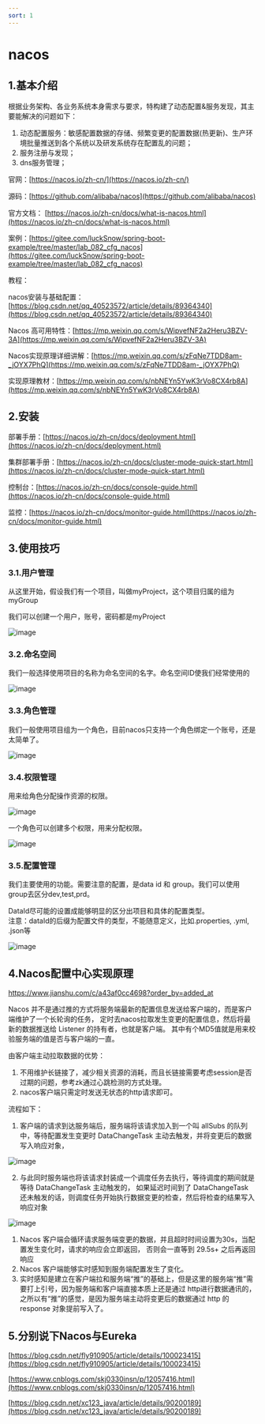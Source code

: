 ```yaml
---
sort: 1
---
```

# nacos

## 1.基本介绍

根据业务架构、各业务系统本身需求与要求，特构建了动态配置&服务发现，其主要能解决的问题如下：

1. 动态配置服务：敏感配置数据的存储、频繁变更的配置数据(热更新)、生产环境批量推送到各个系统以及研发系统存在配置乱的问题；
2. 服务注册与发现；
3. dns服务管理；

官网：[https://nacos.io/zh-cn/](https://nacos.io/zh-cn/)

源码：[https://github.com/alibaba/nacos](https://github.com/alibaba/nacos)

官方文档： [https://nacos.io/zh-cn/docs/what-is-nacos.html](https://nacos.io/zh-cn/docs/what-is-nacos.html)

案例：[https://gitee.com/luckSnow/spring-boot-example/tree/master/lab_082_cfg_nacos](https://gitee.com/luckSnow/spring-boot-example/tree/master/lab_082_cfg_nacos)

教程：

nacos安装与基础配置：[https://blog.csdn.net/qq_40523572/article/details/89364340](https://blog.csdn.net/qq_40523572/article/details/89364340)

Nacos 高可用特性：[https://mp.weixin.qq.com/s/WipvefNF2a2Heru3BZV-3A](https://mp.weixin.qq.com/s/WipvefNF2a2Heru3BZV-3A)

Nacos实现原理详细讲解：[https://mp.weixin.qq.com/s/zFqNe7TDD8am-_jOYX7PhQ](https://mp.weixin.qq.com/s/zFqNe7TDD8am-_jOYX7PhQ)

实现原理教材：[https://mp.weixin.qq.com/s/nbNEYn5YwK3rVo8CX4rb8A](https://mp.weixin.qq.com/s/nbNEYn5YwK3rVo8CX4rb8A)

## 2.安装

部署手册：[https://nacos.io/zh-cn/docs/deployment.html](https://nacos.io/zh-cn/docs/deployment.html)

集群部署手册：[https://nacos.io/zh-cn/docs/cluster-mode-quick-start.html](https://nacos.io/zh-cn/docs/cluster-mode-quick-start.html)

控制台：[https://nacos.io/zh-cn/docs/console-guide.html](https://nacos.io/zh-cn/docs/console-guide.html)

监控：[https://nacos.io/zh-cn/docs/monitor-guide.html](https://nacos.io/zh-cn/docs/monitor-guide.html)

## 3.使用技巧

### 3.1.用户管理

从这里开始，假设我们有一个项目，叫做myProject，这个项目归属的组为myGroup

我们可以创建一个用户，账号，密码都是myProject

![image](img/nacos/media/image2.png)


### 3.2.命名空间

我们一般选择使用项目的名称为命名空间的名字。命名空间ID使我们经常使用的

![image](img/nacos/media/image3.png)


### 3.3.角色管理

我们一般使用项目组为一个角色，目前nacos只支持一个角色绑定一个账号，还是太简单了。

![image](img/nacos/media/image4.png)


### 3.4.权限管理

用来给角色分配操作资源的权限。

![image](img/nacos/media/image5.png)


一个角色可以创建多个权限，用来分配权限。

![image](img/nacos/media/image6.png)


### 3.5.配置管理

我们主要使用的功能。需要注意的配置，是data id 和
group。我们可以使用group去区分dev,test,prd。

DataId尽可能的设置成能够明显的区分出项目和具体的配置类型。\
注意：dataId的后缀为配置文件的类型，不能随意定义，比如.properties, .yml,
.json等

![image](img/nacos/media/image7.png)


## 4.Nacos配置中心实现原理

https://www.jianshu.com/c/a43af0cc4698?order_by=added_at

Nacos 并不是通过推的方式将服务端最新的配置信息发送给客户端的，而是客户端维护了一个长轮询的任务，
定时去nacos拉取发生变更的配置信息，然后将最新的数据推送给 Listener 的持有者，也就是客户端。
其中有个MD5值就是用来校验服务端的值是否与客户端的一直。

由客户端主动拉取数据的优势：
1. 不用维护长链接了，减少相关资源的消耗，而且长链接需要考虑session是否过期的问题，参考zk通过心跳检测的方式处理。
2. nacos客户端只需定时发送无状态的http请求即可。

流程如下：
1. 客户端的请求到达服务端后，服务端将该请求加入到一个叫 allSubs 的队列中，等待配置发生变更时 DataChangeTask 主动去触发，并将变更后的数据写入响应对象，

![image](img/nacos/media/image9.png)

2. 与此同时服务端也将该请求封装成一个调度任务去执行，等待调度的期间就是等待 DataChangeTask 主动触发的，
   如果延迟时间到了 DataChangeTask 还未触发的话，则调度任务开始执行数据变更的检查，然后将检查的结果写入响应对象

![image](img/nacos/media/image10.png)


1. Nacos 客户端会循环请求服务端变更的数据，并且超时时间设置为30s，当配置发生变化时，请求的响应会立即返回，
   否则会一直等到 29.5s+ 之后再返回响应
2. Nacos 客户端能够实时感知到服务端配置发生了变化。
3. 实时感知是建立在客户端拉和服务端“推”的基础上，但是这里的服务端“推”需要打上引号，因为服务端和客户端直接本质上还是通过 
   http进行数据通讯的，之所以有“推”的感觉，是因为服务端主动将变更后的数据通过 http 的 response 对象提前写入了。

## 5.分别说下Nacos与Eureka

[https://blog.csdn.net/fly910905/article/details/100023415](https://blog.csdn.net/fly910905/article/details/100023415)

[https://www.cnblogs.com/skj0330insn/p/12057416.html](https://www.cnblogs.com/skj0330insn/p/12057416.html)

[https://blog.csdn.net/xc123_java/article/details/90200189](https://blog.csdn.net/xc123_java/article/details/90200189)
